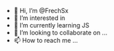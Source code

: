 - 👋 Hi, I’m @FrechSx
- 👀 I’m interested in 
- 🌱 I’m currently learning JS
- 💞️ I’m looking to collaborate on ...
- 📫 How to reach me ...
